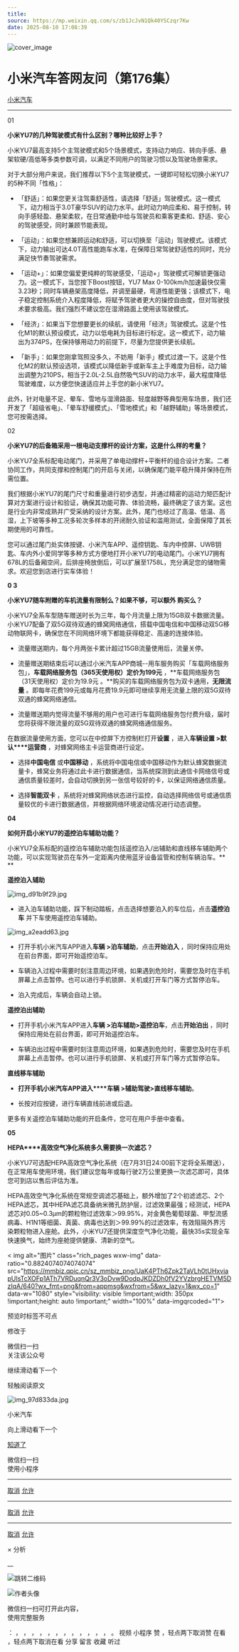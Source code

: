 ```yaml
---
title: 
source: https://mp.weixin.qq.com/s/zb1JcJvN1Qk40YSCzqr7Kw
date: 2025-08-10 17:08:39
---
```


![cover_image](images/img_8d3da865.jpg)


#  小米汽车答网友问（第176集）


[ 小米汽车 ](<javascript:void\(0\);>)

______

01

**小米YU7的几种驾驶模式有什么区别？哪种比较好上手？**

小米YU7最高支持5个主驾驶模式和5个场景模式，支持动力响应、转向手感、悬架软硬/高低等多类参数可调，以满足不同用户的驾驶习惯以及驾驶场景需求。

对于大部分用户来说，我们推荐以下5个主驾驶模式，一键即可轻松切换小米YU7的5种不同「性格」：

  * 「舒适」：如果您更关注驾乘舒适性，请选择「舒适」驾驶模式。这一模式下，动力相当于3.0T豪华SUV的动力水平。此时动力响应柔和、易于控制，转向手感轻盈、悬架柔软，在日常通勤中给与驾驶员和乘客更柔和、舒适、安心的驾驶感受，同时兼顾节能表现。

  * 「运动」：如果您想兼顾运动和舒适，可以切换至「运动」驾驶模式。该模式下，动力输出可达4.0T高性能跑车水准，在保障日常驾驶舒适性的同时，充分满足快节奏驾驶需求。

  * 「运动+」：如果您偏爱更纯粹的驾驶感受，「运动+」驾驶模式可解锁更强动力。这一模式下，当您按下Boost按钮，YU7 Max 0-100km/h加速最快仅需3.23秒；同时车辆悬架高度降低，并调至最硬，弯道性能更强；该模式下，电子稳定控制系统介入程度降低，将赋予驾驶者更大的操控自由度，但对驾驶技术要求极高。我们强烈不建议您在湿滑路面上使用该驾驶模式。

  * 「经济」：如果当下您想要更长的续航，请使用「经济」驾驶模式。这是个性化M1的默认预设模式，动力以低电耗为目标进行标定。这一模式下，动力输出为374PS，在保持够用动力的前提下，尽量为您提供更长续航。

  * 「新手」：如果您刚拿驾照没多久，不妨用「新手」模式过渡一下。这是个性化M2的默认预设选项，该模式以降低新手或新车主上手难度为目标，动力输出调整为210PS，相当于2.0L-2.5L自然吸气SUV的动力水平，最大程度降低驾驶难度，以方便您快速适应并上手您的新小米YU7。  

此外，针对电量不足、晕车、雪地与湿滑路面、轻度越野等典型用车场景，我们还开发了「超级省电」、「晕车舒缓模式」、「雪地模式」和「越野辅助」等场景模式，您可按需选择。

02

**小米YU7的后备箱采用一根电动支撑杆的设计方案，这是什么样的考量？**

小米YU7全系标配电动尾门，并采用了单电动撑杆+平衡杆的组合设计方案。二者协同工作，共同支撑和控制尾门的开启与关闭，以确保尾门能平稳升降并保持在所需位置。

我们根据小米YU7的尾门尺寸和重量进行初步选型，并通过精密的运动力矩匹配计算对方案进行设计和验证，确保其功能可靠、体验流畅，最终确定了该方案。这也是行业内非常成熟并广受采纳的设计方案。此外，尾门也经过了高温、低温、高湿，上下坡等多种工况多轮次多样本的开闭耐久验证和滥用测试，全面保障了其长期使用的可靠性。

您可以通过尾门处实体按键、小米汽车APP、遥控钥匙、车内中控屏、UWB钥匙、车内外小爱同学等多种方式方便地打开小米YU7的电动尾门。小米YU7拥有678L的后备厢空间，后排座椅放倒后，可以扩展至1758L，充分满足您的储物需求。欢迎您到店进行实车体验！

**0 3**

**小米YU7随车附赠的车机流量有限制么？如果不够，可以额外 购买么？**

小米YU7全系车型随车赠送时长为三年，每个月流量上限为15GB双卡数据流量。小米YU7配备了双5G双待双通的蜂窝网络通信，搭载中国电信和中国移动双5G移动物联网卡，确保您在不同网络环境下都能获得稳定、高速的连接体验。

  * 流量赠送期内，每个月两张卡累计超过15GB流量使用后，流量关停。

  * 流量赠送期结束后可以通过小米汽车APP商城--用车服务购买「车载网络服务包」，**车载网络服务包（365天使用权）定价为199元** ，**车载网络服务包（31天使用权）定价为19.9元 。**购买的车载网络服务包为双卡通用，**无限流量** 。即每年花费199元或每月花费19.9元即可继续享用无流量上限的双5G双待双通的蜂窝网络通信。

  * 流量赠送期内觉得流量不够用的用户也可进行车载网络服务包付费升级，届时您将获得不限流量的双5G双待双通的蜂窝网络通信服务。

在数据流量使用方面，您可以在中控屏下方控制栏打开**设置** ，进入**车辆设置 >默认****运营商** ，对蜂窝网络主卡运营商进行设定。

  * 选择**中国电信** 或**中国移动** ，系统将中国电信或中国移动作为默认蜂窝数据流量卡，蜂窝业务将通过此卡进行数据通信，当系统探测到此通信卡网络信号或通信质量较差时，会自动切换到另一张信号较好的卡，以保证网络通信质量。

  * 选择**智能双卡** ，系统将对蜂窝网络状态进行监控，自动选择网络信号或通信质量较优的卡进行数据通信，并根据网络环境波动情况进行动态调整。

**04**

**如何开启小米YU7的****遥控泊车辅助****功能？**

小米YU7全系标配的遥控泊车辅助功能包括遥控泊入/出辅助和直线移车辅助两个功能，可以实现驾驶员在车外一定距离内使用蓝牙设备监管和控制车辆泊车。**  
**

**遥控泊入辅助**

![img_d91b9f29.jpg](images/img_d91b9f29.jpg)

  * 进入泊车辅助功能，踩下制动踏板，点击选择想要泊入的车位后，点击**遥控泊车** 并下车使用遥控泊车辅助。

![img_a2eadd63.jpg](images/img_a2eadd63.jpg)

  * 打开手机小米汽车APP进入**车辆 >泊车辅助**，点击**开始泊入** ，同时保持应用处在前台界面，即可开始遥控泊车。

  * 车辆泊入过程中需要时刻注意周边环境，如果遇到危险时，需要您及时在手机屏幕上点击暂停。也可以进行手机锁屏、关机或打开车门等方式暂停泊车。

  * 泊入完成后，车辆会自动上锁。

**遥控泊出辅助**

  * 打开手机小米汽车APP进入**车辆 >泊车辅助>遥控泊车**，点击**开始泊出** ，同时保持应用处在前台界面，即可开始遥控泊车。

  * 车辆泊出过程中需要时刻注意周边环境，如果遇到危险时，需要您及时在手机屏幕上点击暂停。也可以进行手机锁屏、关机或打开车门等方式暂停泊车。

**直线移车辅助**

  * **打开手机小米汽车APP进入****车辆 >辅助驾驶>直线移车辅助**。

  * 长按对应按键，进行车辆直线前进或后退。

更多有关遥控泊车辅助功能的开启条件，您可在用户手册中查看。

**05**

**HEPA****高效空气净化系统多久需要换一次滤芯？**

小米YU7可选配HEPA高效空气净化系统（在7月31日24:00前下定将全系赠送），在正常用车使用环境，我们建议您每年或每行驶2万公里更换一次滤芯即可，具体您可到店以售后评估为准。

HEPA高效空气净化系统在常规空调滤芯基础上，额外增加了2个初滤滤芯、2个HEPA滤芯，其中HEPA滤芯具备纳米微孔防护层，过滤效果最强；经测试，HEPA滤芯对0.05~0.3μm的颗粒物过滤效率＞99.95%，对金黄色葡萄球菌、甲型流感病毒、H1N1等细菌、真菌、病毒也达到＞99.99%的过滤效率，有效阻隔外界污染颗粒物进入座舱。此外，小米YU7还提供深度空气净化功能，最快35s实现全车快速换气，始终为座舱提供健康、清新的空气。

  

  

  

  

< img alt="图片" class="rich_pages wxw-img" data-ratio="0.8824074074074074" src="https://mmbiz.qpic.cn/sz_mmbiz_png/UaK4PTh6Zpk2TaVLh0tUHxviapUIsTcXOFp1ATh7VRDuqnQr3V3oDvw9DodpJKDZDh0fV2YVzbrgHETVM5DzIqA/640?wx_fmt=png&from=appmsg&wxfrom=5&wx_lazy=1&wx_co=1" data-w="1080" style="visibility: visible !important;width: 350px !important;height: auto !important;" width="100%" data-imgqrcoded="1">[](<>)

预览时标签不可点

修改于

微信扫一扫  
关注该公众号

继续滑动看下一个

轻触阅读原文

![img_97d833da.jpg](images/img_97d833da.jpg)

小米汽车 

向上滑动看下一个

[知道了](<javascript:;>)

微信扫一扫  
使用小程序

****

[取消](<javascript:void\(0\);>) [允许](<javascript:void\(0\);>)

****

[取消](<javascript:void\(0\);>) [允许](<javascript:void\(0\);>)

****

[取消](<javascript:void\(0\);>) [允许](<javascript:void\(0\);>)

× 分析

__

![跳转二维码]()

![作者头像](images/img_97d833da.jpg)

微信扫一扫可打开此内容，  
使用完整服务

： ， ， ， ， ， ， ， ， ， ， ， ， 。 视频 小程序 赞 ，轻点两下取消赞 在看 ，轻点两下取消在看 分享 留言 收藏 听过
